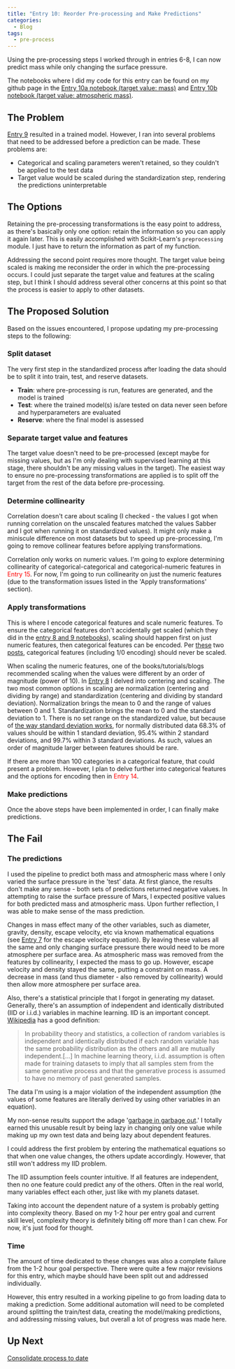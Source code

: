 ```yaml
---
title: "Entry 10: Reorder Pre-processing and Make Predictions"
categories:
  - Blog
tags:
  - pre-process
---
```


Using the pre-processing steps I worked through in entries 6-8, I can now predict mass while only changing the surface pressure.

The notebooks where I did my code for this entry can be found on my github page in the [Entry 10a notebook (target value: mass)](https://github.com/julielinx/datascience_diaries/blob/master/01_ml_process/10a_nb_reorder_and_predict.ipynb) and [Entry 10b notebook (target value: atmospheric mass)](https://github.com/julielinx/datascience_diaries/blob/master/01_ml_process/10b_nb_reorder_and_predict.ipynb).

## The Problem

[Entry 9](https://julielinx.github.io/blog/09_train_model/) resulted in a trained model. However, I ran into several problems that need to be addressed before a prediction can be made. These problems are:

- Categorical and scaling parameters weren't retained, so they couldn't be applied to the test data
- Target value would be scaled during the standardization step, rendering the predictions uninterpretable

## The Options

Retaining the pre-processing transformations is the easy point to address, as there's basically only one option: retain the information so you can apply it again later. This is easily accomplished with Scikit-Learn's `preprocessing` module. I just have to return the information as part of my function.

Addressing the second point requires more thought. The target value being scaled is making me reconsider the order in which the pre-processing occurs. I could just separate the target value and features at the scaling step, but I think I should address several other concerns at this point so that the process is easier to apply to other datasets.

## The Proposed Solution

Based on the issues encountered, I propose updating my pre-processing steps to the following:

### Split dataset

The very first step in the standardized process after loading the data should be to split it into train, test, and reserve datasets.

- **Train**: where pre-processing is run, features are generated, and the model is trained
- **Test**: where the trained model(s) is/are tested on data never seen before and hyperparameters are evaluated
- **Reserve**: where the final model is assessed

### Separate target value and features

The target value doesn't need to be pre-processed (except maybe for missing values, but as I'm only dealing with supervised learning at this stage, there shouldn't be any missing values in the target). The easiest way to ensure no pre-processing transformations are applied is to split off the target from the rest of the data before pre-processing.

### Determine collinearity

Correlation doesn't care about scaling (I checked - the values I got when running correlation on the unscaled features matched the values Sabber and I got when running it on standardized values). It might only make a miniscule difference on most datasets but to speed up pre-processing, I'm going to remove collinear features before applying transformations.

Correlation only works on numeric values. I'm going to explore determining collinearity of categorical-categorical and categorical-numeric features in <font color='red'>Entry 15</font>. For now, I'm going to run collinearity on just the numeric features (due to the transformation issues listed in the 'Apply transformations' section).

### Apply transformations

This is where I encode categorical features and scale numeric features. To ensure the categorical features don't accidentally get scaled (which they did in the [entry 8 and 9 notebooks](https://github.com/julielinx/datascience_diaries/tree/master/01_ml_process)), scaling should happen first on just numeric features, then categorical features can be encoded. Per [these](https://stats.stackexchange.com/questions/169350/centering-and-scaling-dummy-variables) two [posts](https://en.wikipedia.org/wiki/Categorical_variable), categorical features (including 1/0 encoding) should never be scaled.

When scaling the numeric features, one of the books/tutorials/blogs recommended scaling when the values were different by an order of magnitude (power of 10). In [Entry 8](https://julielinx.github.io/blog/08_center_scale_and_latex/) I delved into centering and scaling. The two most common options in scaling are normalization (centering and dividing by range) and standardization (centering and dividing by standard deviation). Normalization brings the mean to 0 and the range of values between 0 and 1. Standardization brings the mean to 0 and the standard deviation to 1. There is no set range on the standardized value, but because of [the way standard deviation works](https://en.wikipedia.org/wiki/Standard_deviation#Rules_for_normally_distributed_data), for normally distributed data 68.3% of values should be within 1 standard deviation, 95.4% within 2 standard deviations, and 99.7% within 3 standard deviations. As such, values an order of magnitude larger between features should be rare.

If there are more than 100 categories in a categorical feature, that could present a problem. However, I plan to delve further into categorical features and the options for encoding then in <font color='red'>Entry 14</font>.

### Make predictions

Once the above steps have been implemented in order, I can finally make predictions.

## The Fail

### The predictions

I used the pipeline to predict both mass and atmospheric mass where I only varied the surface pressure in the 'test' data. At first glance, the results don't make any sense - both sets of predictions returned negative values. In attempting to raise the surface pressure of Mars, I expected positive values for both predicted mass and atmospheric mass. Upon further reflection, I was able to make sense of the mass prediction.

Changes in mass effect many of the other variables, such as diameter, gravity, density, escape velocity, etc via known mathematical equations (see [Entry 7](https://julielinx.github.io/blog/07_collinearity/) for the escape velocity equation). By leaving these values all the same and only changing surface pressure there would need to be more atmosphere per surface area. As atmospheric mass was removed from the features by collinearity, I expected the mass to go up. However, escape velocity and density stayed the same, putting a constraint on mass. A decrease in mass (and thus diameter - also removed by collinearity) would then allow more atmosphere per surface area.

Also, there's a statistical principle that I forgot in generating my dataset. Generally, there's an assumption of independent and identically distributed (IID or i.i.d.) variables in machine learning. IID is an important concept. [Wikipedia](https://en.wikipedia.org/wiki/Independent_and_identically_distributed_random_variables) has a good definition: 

> In probability theory and statistics, a collection of random variables is independent and identically distributed if each random variable has the same probability distribution as the others and all are mutually independent.[...] In machine learning theory, i.i.d. assumption is often made for training datasets to imply that all samples stem from the same generative process and that the generative process is assumed to have no memory of past generated samples.

The data I'm using is a major violation of the independent assumption (the values of some features are literally derived by using other variables in an equation).

My non-sense results support the adage '[garbage in garbage out](https://en.wikipedia.org/wiki/Garbage_in,_garbage_out).' I totally earned this unusable result by being lazy in changing only one value while making up my own test data and being lazy about dependent features.
 
 I could address the first problem by entering the mathematical equations so that when one value changes, the others update accordingly. However, that still won't address my IID problem.
 
 The IID assumption feels counter intuitive. If all features are independent, then no one feature could predict any of the others. Often in the real world, many variables effect each other, just like with my planets dataset.
 
 Taking into account the dependent nature of a system is probably getting into complexity theory. Based on my 1-2 hour per entry goal and current skill level, complexity theory is definitely biting off more than I can chew. For now, it's just food for thought.

### Time

The amount of time dedicated to these changes was also a complete failure from the 1-2 hour goal perspective. There were quite a few major revisions for this entry, which maybe should have been split out and addressed individually. 

However, this entry resulted in a working pipeline to go from loading data to making a prediction. Some additional automation will need to be completed around splitting the train/test data, creating the model/making predictions, and addressing missing values, but overall a lot of progress was made here.

## Up Next

[Consolidate process to date](https://julielinx.github.io/blog/11_consolidate_preprocess/)